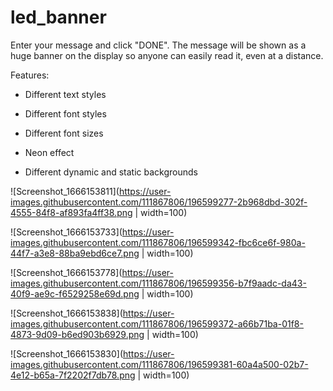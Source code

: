 # led_banner

Enter your message and click "DONE". The message will be shown as a huge banner on the display so anyone can easily read it, even at a distance.

Features:
- Different text styles

- Different font styles

- Different font sizes

- Neon effect

- Different dynamic and static backgrounds


![Screenshot_1666153811](https://user-images.githubusercontent.com/111867806/196599277-2b968dbd-302f-4555-84f8-af893fa4ff38.png | width=100)

![Screenshot_1666153733](https://user-images.githubusercontent.com/111867806/196599342-fbc6ce6f-980a-44f7-a3e8-88ba9ebd6ce7.png | width=100)

![Screenshot_1666153778](https://user-images.githubusercontent.com/111867806/196599356-b7f9aadc-da43-40f9-ae9c-f6529258e69d.png | width=100)

![Screenshot_1666153838](https://user-images.githubusercontent.com/111867806/196599372-a66b71ba-01f8-4873-9d09-b6ed903b6929.png | width=100)

![Screenshot_1666153830](https://user-images.githubusercontent.com/111867806/196599381-60a4a500-02b7-4e12-b65a-7f2202f7db78.png | width=100)
